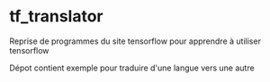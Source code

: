 # tf_translator
Reprise de programmes du site tensorflow pour apprendre à utiliser tensorflow

Dépot contient exemple pour traduire d'une langue vers une autre
